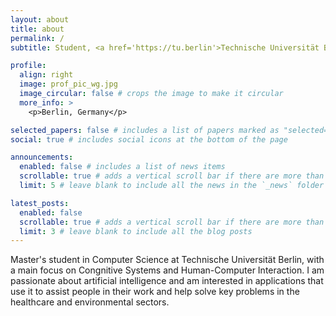```yaml
---
layout: about
title: about
permalink: /
subtitle: Student, <a href='https://tu.berlin'>Technische Universität Berlin</a>.

profile:
  align: right
  image: prof_pic_wg.jpg
  image_circular: false # crops the image to make it circular
  more_info: >
    <p>Berlin, Germany</p>

selected_papers: false # includes a list of papers marked as "selected={true}"
social: true # includes social icons at the bottom of the page

announcements:
  enabled: false # includes a list of news items
  scrollable: true # adds a vertical scroll bar if there are more than 3 news items
  limit: 5 # leave blank to include all the news in the `_news` folder

latest_posts:
  enabled: false
  scrollable: true # adds a vertical scroll bar if there are more than 3 new posts items
  limit: 3 # leave blank to include all the blog posts
---
```


Master's student in Computer Science at Technische Universität Berlin, with a main focus on Congnitive Systems and Human-Computer Interaction. I am passionate about artificial intelligence and am interested in applications that use it to assist people in their work and help solve key problems in the healthcare and environmental sectors.